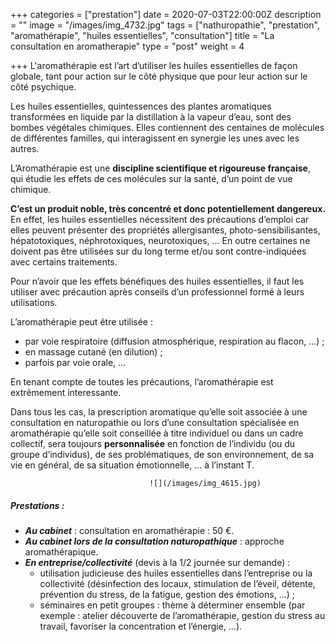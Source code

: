 +++
categories = ["prestation"]
date = 2020-07-03T22:00:00Z
description = ""
image = "/images/img_4732.jpg"
tags = ["nathuropathie", "prestation", "aromathérapie", "huiles essentielles", "consultation"]
title = "La consultation en aromatherapie"
type = "post"
weight = 4

+++
L'aromathérapie est l’art d’utiliser les huiles essentielles de façon globale, tant pour action sur le côté physique que pour leur action sur le côté psychique.

Les huiles essentielles, quintessences des plantes aromatiques transformées en liquide par la distillation à la vapeur d’eau, sont des bombes végétales chimiques. Elles contiennent des centaines de molécules de différentes familles, qui interagissent en synergie les unes avec les autres.

L’Aromathérapie est une **discipline scientifique et rigoureuse française**, qui étudie les effets de ces molécules sur la santé, d’un point de vue chimique.

**C’est un produit noble, très concentré et donc potentiellement dangereux.** En effet, les huiles essentielles nécessitent des précautions d’emploi car elles peuvent présenter des propriétés allergisantes, photo-sensibilisantes, hépatotoxiques, néphrotoxiques, neurotoxiques, ... En outre certaines ne doivent pas être utilisées sur du long terme et/ou sont contre-indiquées avec certains traitements.

Pour n’avoir que les effets bénéfiques des huiles essentielles, il faut les utiliser avec précaution après conseils d’un professionnel formé à leurs utilisations.

L’aromathérapie peut être utilisée :

* par voie respiratoire (diffusion atmosphérique, respiration au flacon, ...) ;
* en massage cutané (en dilution) ;
* parfois par voie orale, ...

En tenant compte de toutes les précautions, l’aromathérapie est extrêmement interessante.

Dans tous les cas, la prescription aromatique qu’elle soit associée à une consultation en naturopathie ou lors d’une consultation spécialisée en aromathérapie qu’elle soit conseillée à titre individuel ou dans un cadre collectif, sera toujours **personnalisée** en fonction de l’individu (ou du groupe d’individus), de ses problématiques, de son environnement, de sa vie en général, de sa situation émotionnelle, ... à l’instant T.

                                   ![](/images/img_4615.jpg)

##### Prestations :

* **_Au cabinet_** : consultation en aromathérapie : 50 €.
* **_Au cabinet lors de la consultation naturopathique_** : approche aromathérapique.
* **_En entreprise/collectivité_** (devis à la 1/2 journée sur demande) :
  * utilisation judicieuse des huiles essentielles dans l’entreprise ou la collectivité (désinfection des locaux, stimulation de l’éveil, détente, prévention du stress, de la fatigue, gestion des émotions, ...) ;
  * séminaires en petit groupes : thème à déterminer ensemble (par exemple : atelier découverte de l’aromathérapie, gestion du stress au travail, favoriser la concentration et l’énergie, ...).